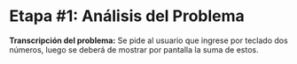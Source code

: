 # Etapa #1: Análisis del Problema

**Transcripción del problema:** Se pide al usuario que ingrese por teclado dos números, luego se deberá de mostrar por pantalla la suma de estos.
